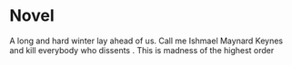 # Novel
A long and hard winter lay ahead of us. Call me Ishmael Maynard Keynes and kill everybody who dissents . This is madness of the highest order 
